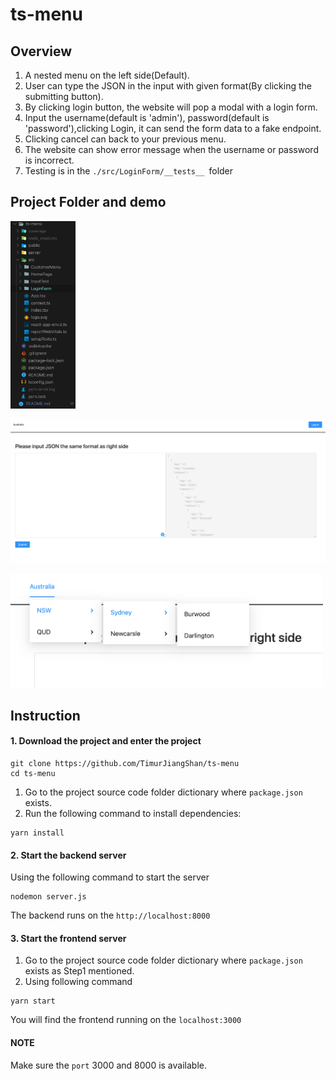 ts-menu
====
Overview
----
1. A nested menu on the left side(Default).
2. User can type the JSON in the input with given format(By clicking the submitting button).
3. By clicking login button, the website will pop a modal with a login form.
4. Input the username(default is 'admin'), password(default is 'password'),clicking Login, it can send the form data to a fake endpoint.
5. Clicking cancel can back to your previous menu.
6. The website can show error message when the username or password is incorrect.
7. Testing is in the ``./src/LoginForm/__tests__ ``folder

Project Folder and demo
----

<img src="https://github.com/TimurJiangShan/NodeJS/blob/master/Screen%20Shot%202020-12-07%20at%2012.34.08%20am.png" height="300" alt="Pics" /><br>

<img src="https://github.com/TimurJiangShan/NodeJS/blob/master/first-app/Overview.png" width="1000" alt="Pics" /><br>

<img src="https://github.com/TimurJiangShan/NodeJS/blob/master/first-app/NextedMenu.png" width="500" alt="Pics" /><br>

Instruction
----
#### 1. Download the project and enter the project
```
git clone https://github.com/TimurJiangShan/ts-menu
cd ts-menu
```

1. Go to the project source code folder dictionary where ``package.json`` exists.
2. Run the following command to install dependencies:
```
yarn install
```

#### 2. Start the backend server
Using the following command to start the server
```
nodemon server.js
```
The backend runs on the ``http://localhost:8000``
#### 3. Start the frontend server
1. Go to the project source code folder dictionary where ``package.json`` exists as Step1 mentioned.
2. Using following command 
```
yarn start
```
You will find the frontend running on the ``localhost:3000``

#### NOTE
Make sure the ``port`` 3000 and 8000 is available.